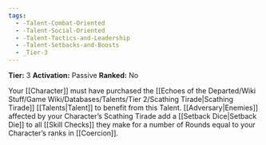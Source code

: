 ```yaml
---
tags:
  - -Talent-Combat-Oriented
  - -Talent-Social-Oriented
  - -Talent-Tactics-and-Leadership
  - -Talent-Setbacks-and-Boosts
  - _Tier-3
---
```

**Tier:** 3
**Activation:** Passive
**Ranked:** No

Your [[Character]] must have purchased the [[Echoes of the Departed/Wiki Stuff/Game Wiki/Databases/Talents/Tier 2/Scathing Tirade|Scathing Tirade]] [[Talents|Talent]] to benefit from this Talent. [[Adversary|Enemies]] affected by your Character’s Scathing Tirade add a [[Setback Dice|Setback Die]] to all [[Skill Checks]] they make for a number of Rounds equal to your Character’s ranks in [[Coercion]].